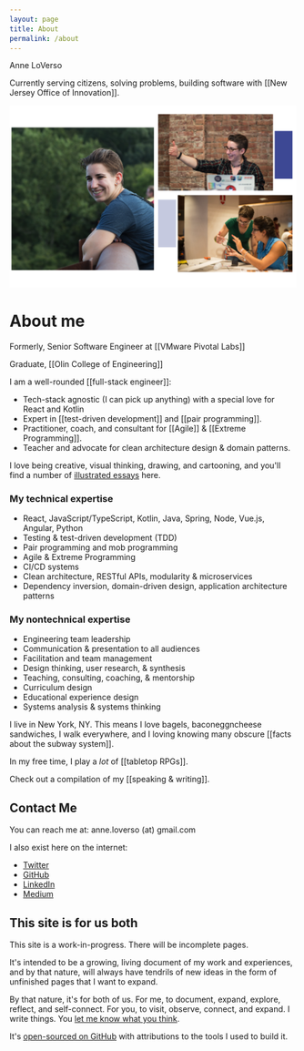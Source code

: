 ```yaml
---
layout: page
title: About
permalink: /about
---
```


<div class="fdr fw-mobile">
<div>

<div class="font-btm about-text">Anne LoVerso</div>
<div class="center">
<a href="https://twitter.com/AnneLoVerso" class="no-style">
    <i class="fab fa-twitter" title="twitter"></i>
  </a>
  <a href="https://github.com/aloverso" class="no-style">
    <i class="fab fa-github" title="github"></i>
  </a>
  <a href="http://www.linkedin.com/in/anneloverso" class="no-style">
    <i class="fab fa-linkedin-in" title="linkedin"></i>
  </a>
  <a href="https://medium.com/@AnneLoVerso" class="no-style">
    <i class="fab fa-medium-m" title="medium"></i>
  </a>
</div>
<p class="callout-box about-box narrower" markdown="1">
   Currently serving citizens, solving problems, building software with [[New Jersey Office of Innovation]].
</p>
</div>
<div class="mlm">

<img src="/assets/images/me.png">

</div>
</div>

# About me

Formerly, Senior Software Engineer at [[VMware Pivotal Labs]]

Graduate, [[Olin College of Engineering]]

I am a well-rounded [[full-stack engineer]]:
- Tech-stack agnostic (I can pick up anything) with a special love for React and Kotlin
-  Expert in [[test-driven development]] and [[pair programming]].
-  Practitioner, coach, and consultant for [[Agile]] & [[Extreme Programming]].  
-  Teacher and advocate for clean architecture design & domain patterns.

I love being creative, visual thinking, drawing, and cartooning, and you'll find a number of <a class="internal-link" href="/all#illustrations">illustrated essays</a> here.

<div class="fdr fw-mobile">
<div class="flex-half-mobile">
<div markdown="1">

### My technical expertise

- React, JavaScript/TypeScript, Kotlin, Java, Spring, Node, Vue.js, Angular, Python
- Testing & test-driven development (TDD)
- Pair programming and mob programming
- Agile & Extreme Programming
- CI/CD systems
- Clean architecture, RESTful APIs, modularity & microservices
- Dependency inversion, domain-driven design, application architecture patterns

</div>
</div>
<div>
<div markdown="1">

### My nontechnical expertise

- Engineering team leadership
- Communication & presentation to all audiences
- Facilitation and team management
- Design thinking, user research, & synthesis
- Teaching, consulting, coaching, & mentorship
- Curriculum design
- Educational experience design
- Systems analysis & systems thinking

</div>
</div>
</div>

<div class="narrower" markdown="1">

I live in New York, NY.  This means I love bagels, baconeggncheese sandwiches, 
I walk everywhere, and I loving knowing many obscure [[facts about the subway system]].

In my free time, I play a *lot* of [[tabletop RPGs]].

Check out a compilation of my [[speaking & writing]].

</div>

## Contact Me
You can reach me at: anne.loverso (at) gmail.com

I also exist here on the internet:
- <i class="fab fa-twitter" title="twitter"></i> [Twitter](https://twitter.com/anneloverso)
-  <i class="fab fa-github" title="github"></i> [GitHub](https://github.com/aloverso)
- <i class="fab fa-linkedin-in" title="linkedin"></i> [LinkedIn](https://www.linkedin.com/in/anneloverso/)
- <i class="fab fa-medium-m" title="medium"></i> [Medium](https://medium.com/@anneloverso)

<div class="narrower" markdown="1">

## This site is for us both

This site is a work-in-progress. There will be incomplete pages. 

It's intended to be a growing, living document of my work and experiences, and by that nature, will always have tendrils of new ideas in the form of unfinished pages that I want to expand.

By that nature, it's for both of us. For me, to document, expand, explore, reflect, and self-connect. For you, to visit, observe, connect, and expand. I write things. You [let me know what you think](https://twitter.com/anneloverso).

It's [open-sourced on GitHub](https://github.com/aloverso/anneloverso.com) with attributions to the tools I used to build it.

</div>